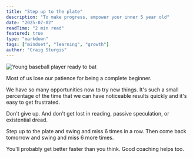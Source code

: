 ```yaml
---
title: "Step up to the plate"
description: "To make progress, empower your inner 5 year old"
date: "2025-07-02"
readTime: "2 min read"
featured: true
type: "markdown"
tags: ["mindset", "learning", "growth"]
author: "Craig Sturgis"
---
```


![Young baseball player ready to bat](/images/posts/step-up-to-the-plate.jpg)

Most of us lose our patience for being a complete beginner.

We have so many opportunities now to try new things. It's such a small percentage of the time that we can have noticeable results quickly and it's easy to get frustrated.

Don't give up. And don't get lost in reading, passive speculation, or existential dread.

Step up to the plate and swing and miss 6 times in a row. Then come back tomorrow and swing and miss 6 more times.

You'll probably get better faster than you think. Good coaching helps too.
